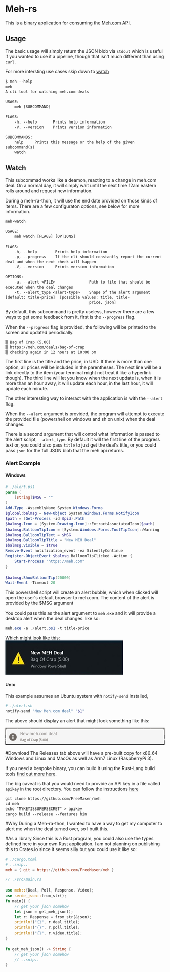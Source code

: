 # Meh-rs

This is a binary application for consuming the [Meh.com API](https://meh.com/forum/topics/meh-api).

## Usage
The basic usage will simply return the JSON blob via `stdout` which is useful if you wanted to use
it a pipeline, though that isn't much different than using `curl`.

For more intersting use cases skip down to [watch](#watch)
```
$ meh --help
meh 
A cli tool for watching meh.com deals

USAGE:
    meh [SUBCOMMAND]

FLAGS:
    -h, --help       Prints help information
    -V, --version    Prints version information

SUBCOMMANDS:
    help     Prints this message or the help of the given subcommand(s)
    watch    
```
## Watch
This subcommad works like a deamon, reacting to a change in meh.com deal. On a normal day,
it will simply wait until the next time 12am eastern rolls around and request new information.

During a meh-ra-thon, it will use the end date provided on those kinds of items. There are
a few configuraton options, see below for more information.
```
meh-watch 

USAGE:
    meh watch [FLAGS] [OPTIONS]

FLAGS:
    -h, --help        Prints help information
    -p, --progress    If the cli should constantly report the current deal and when the next check will happen
    -V, --version     Prints version information

OPTIONS:
    -a, --alert <FILE>               Path to file that should be executed when the deal changes
    -t, --alert_type <alert-type>    Shape of the alert argument [default: title-price]  [possible values: title, title-
                                     price, json]
```
By default, this subcommand is pretty useless, however there are a few ways to get
some feedback from it, first is the `--progress` flag.

When the `--progress` flag is provided, the following will be printed to the screen and
updated periodically.
```
▒ Bag of Crap (5.00)
▒ https://meh.com/deals/bag-of-crap
▒ checking again in 12 hours at 10:00 pm
```
The first line is the title and the price, in USD. If there is more than one option, all prices will be included
in the parentheses. The next line will be a link directly to the item (your terminal might not treat it like a hyperlink though). The third line will let you know when the next update is, when it is more than an hour away, it will update each hour, in the last hour, it will update each minute.

The other interesting way to interact with the application is with the `--alert` flag.

When the `--alert` argument is provided, the program will attempt to execute the provided file (powershell on windows and sh on unix) when the deal changes.

There is a second argument that will control what information is passed to the alert script, `--alert_type`. By default
it will the first line of the progress text or, you could also pass `title` to just get the deal's title, or you could pass `json` for the full JSON blob that the meh api returns.

### Alert Example
#### Windows
```powershell
# ./alert.ps1
param (
    [string]$MSG = ""
)
Add-Type -AssemblyName System.Windows.Forms
$global:balmsg = New-Object System.Windows.Forms.NotifyIcon
$path = (Get-Process -id $pid).Path
$balmsg.Icon = [System.Drawing.Icon]::ExtractAssociatedIcon($path)
$balmsg.BalloonTipIcon = [System.Windows.Forms.ToolTipIcon]::Warning
$balmsg.BalloonTipText = $MSG
$balmsg.BalloonTipTitle = "New MEH Deal"
$balmsg.Visible = $true
Remove-Event notification_event -ea SilentlyContinue
Register-ObjectEvent $balmsg BalloonTipClicked -Action {
    Start-Process "https://meh.com"
}

$balmsg.ShowBalloonTip(20000)
Wait-Event -Timeout 20

```
This powershell script will create an alert bubble, which when clicked will
open the user's default browser to meh.com. The content of the alert is
provided by the $MSG argument

You could pass this as the alert argument to `meh.exe` and it will provide
a desktop alert when the deal changes. like so:
```powershell
meh.exe -a ./alert.ps1 -t title-price
```
Which might look like this:
![windows alert box](assets/meh_alert.jpg)

#### Unix
This example assumes an Ubuntu system with `notify-send` installed, 

```bash
# ./alert.sh
notify-send "New Meh.com deal" "$1"
```
The above should display an alert that might look something like this:

![Ubuntu alert box](assets/ubuntu_alert.png)

#Download
The Releases tab above will have a pre-built copy for x86_64 Windows and Linux and MacOs as well as Arm7 Linux (RaspberryPi 3).

If you need a bespoke binary, you can build it using the Rust-Lang build tools [find out more here](https://rustup.rs).

The big caveat is that you would need to provide an API key in a file called `apikey` in the root directory. You can follow the instructions [here](https://meh.com/forum/topics/meh-api)

```
git clone https://github.com/FreeMasen/meh
cd meh
echo "MYKEYISSUPERSECRET" > apikey
cargo build --release --features bin
```


#Why
During a Meh-ra-thon, I wanted to have a way to get my computer to alert me when the deal turned over, so I built this.

#As a library
Since this is a Rust program, you could also use the types defined here in your own Rust application. I am not planning
on publishing this to Crates.io since it seems silly but you could use it like so:

```toml
# ./Cargo.toml
# ..snip..
meh = { git = https://github.com/FreeMasen/meh }
```

```rust
// ./src/main.rs

use meh::{Deal, Poll, Response, Video};
use serde_json::from_str();
fn main() {
    // get your json somehow
    let json = get_meh_json();
    let r: Response = from_str(&json);
    println!("{}", r.deal.title);
    println!("{}", r.poll.title);
    println!("{}", r.video.title);
}

fn get_meh_json() -> String {
    // get your json somehow
    // ..snip..
}

```